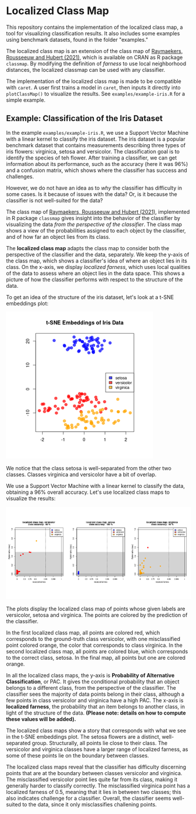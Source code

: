 # Localized Class Map

This repository contains the implementation of the localized class map, a tool
for visualizing classification results. It also includes some examples using benchmark datasets, found in the folder "examples."

The localized class map is an extension of the class map of [Raymaekers, Rousseeuw and Hubert (2021)](doi:10.1080/00401706.2021.1927849), which is available on CRAN as R 
package `classmap`. By modifying the definition of _farness_ to use local neighborhood distances, the localized classmap can be used with any classifier.  

The implementation of the localized class map is made to be compatible with `caret`. A user first trains a model in `caret`, then inputs it directly into `plotClassMap()` to visualize the results. See `examples/example-iris.R` for a simple example.  

## Example: Classification of the Iris Dataset

In the example `examples/example-iris.R`, we use a Support Vector Machine with 
a linear kernel to classify the iris dataset. The iris dataset is a popular benchmark dataset that contains measurements describing three types of iris flowers: virginica, setosa and versicolor. The classification goal is to identify the species of teh flower. After training a classifier, we can get information about its performance, such as the accuracy (here it was 96%) and a confusion matrix, which
shows where the classifier has success and challenges. 

However, we do not have an idea as to _why_ the classifier has difficulty in 
some cases. Is it because of issues with the data? Or, is it because the classifier is not well-suited for the data?

The class map of [Raymaekers, Rousseeuw and Hubert (2021)](doi:10.1080/00401706.2021.1927849), implemented in R package `classmap` gives insight into the behavior of the classifier by visualizing the data _from the perspective of the classifier_. The class map shows a view of the probabilities assigned to each object by the classifier, and of how far an object lies from its class. 

The __localized class map__ adapts the class map to consider both the perspective of the classifier and the data, separately. We keep the y-axis of the class map, which shows a classifier's idea of where an object lies in its class. On the x-axis, we display _localized farness_, which uses local qualities of the data to assess where an object lies in the data space. This shows a picture of how the classifier performs with respect to the structure of the data.

To get an idea of the structure of the iris dataset, let's look at a t-SNE embeddings plot:

![](img/iris-tsne.png?raw=true)

We notice that the class setosa is well-separated from the other two classes. Classes virginica and versicolor have a bit of overlap. 

We use a Support Vector Machine with a linear kernel to classify the data, obtaining a 96% overall accuracy. Let's use localized class maps to visualize the results:

![](img/iris-localized-class-maps.png?raw=true)


The plots display the localized class map of points whose given labels are versicolor, setosa and virginica. The points are colored by the prediction of the classifier. 

In the first localized class map, all points are colored red, which corresponds to the ground-truth class versicolor, with one misclassified point colored orange, the color that corresponds to class virginica. In the second localized class map, all points are colored blue, which corresponds to the correct class, setosa. In the final map, all points but one are colored orange.

In all the localized class maps, the y-axis is __Probability of Alternative Classification__, or PAC. It gives the conditional probability that an object belongs to a different class, from the perspective of the classifier. The classifier sees the majority of data points belong in their class, although a few points in class versicolor and virginica have a high PAC. The x-axis is __localized farness__, the probability that an item belongs to another class, in light of the structure of the data. __(Please note: details on how to compute these values will be added).__

The localized class maps show a story that corresponds with what we see in the t-SNE embeddings plot. The setosa flowers are a distinct, well-separated group. Structurally, all points lie close to their class. The versicolor and virginica classes have a larger range of localized farness, as some of these points lie on the boundary between classes.

The localized class maps reveal that the classifier has difficulty discerning points that are at the boundary between classes versicolor and virginica. The misclassified versicolor point lies quite far from its class, making it generally harder to classify correctly. The misclassified virginica point has a localized farness of 0.5, meaning that it lies in between two classes; this also indicates challenge for a classifier.
Overall, the classifier seems well-suited to the data, since it only misclassifies challening points.

